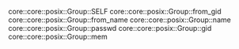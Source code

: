 core::core::posix::Group::SELF
core::core::posix::Group::from_gid
core::core::posix::Group::from_name
core::core::posix::Group::name
core::core::posix::Group::passwd
core::core::posix::Group::gid
core::core::posix::Group::mem